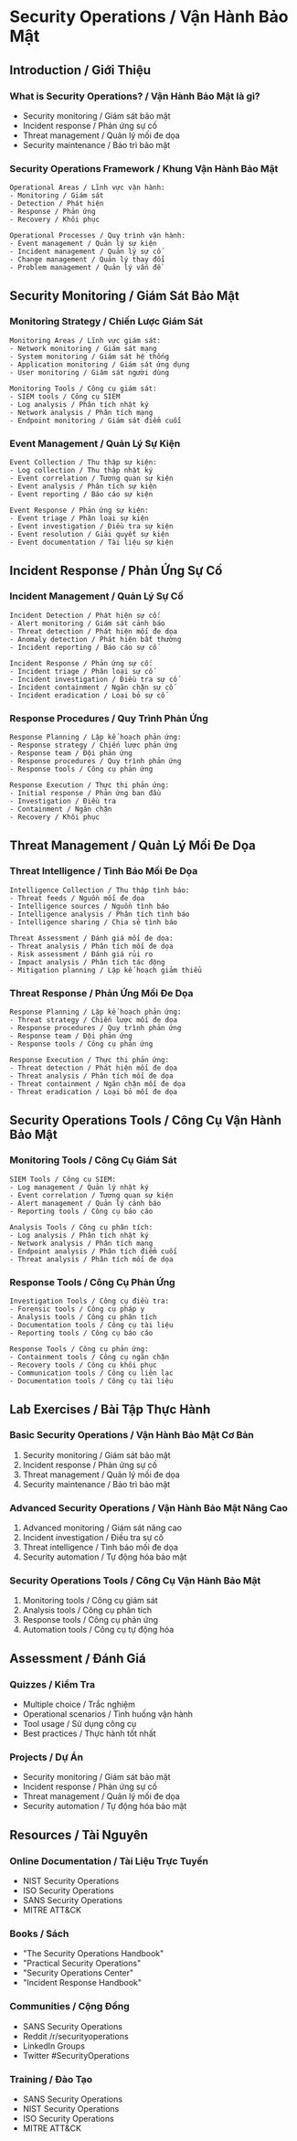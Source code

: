 # Security Operations / Vận Hành Bảo Mật

## Introduction / Giới Thiệu

### What is Security Operations? / Vận Hành Bảo Mật là gì?
- Security monitoring / Giám sát bảo mật
- Incident response / Phản ứng sự cố
- Threat management / Quản lý mối đe dọa
- Security maintenance / Bảo trì bảo mật

### Security Operations Framework / Khung Vận Hành Bảo Mật
```
Operational Areas / Lĩnh vực vận hành:
- Monitoring / Giám sát
- Detection / Phát hiện
- Response / Phản ứng
- Recovery / Khôi phục

Operational Processes / Quy trình vận hành:
- Event management / Quản lý sự kiện
- Incident management / Quản lý sự cố
- Change management / Quản lý thay đổi
- Problem management / Quản lý vấn đề
```

## Security Monitoring / Giám Sát Bảo Mật

### Monitoring Strategy / Chiến Lược Giám Sát
```
Monitoring Areas / Lĩnh vực giám sát:
- Network monitoring / Giám sát mạng
- System monitoring / Giám sát hệ thống
- Application monitoring / Giám sát ứng dụng
- User monitoring / Giám sát người dùng

Monitoring Tools / Công cụ giám sát:
- SIEM tools / Công cụ SIEM
- Log analysis / Phân tích nhật ký
- Network analysis / Phân tích mạng
- Endpoint monitoring / Giám sát điểm cuối
```

### Event Management / Quản Lý Sự Kiện
```
Event Collection / Thu thập sự kiện:
- Log collection / Thu thập nhật ký
- Event correlation / Tương quan sự kiện
- Event analysis / Phân tích sự kiện
- Event reporting / Báo cáo sự kiện

Event Response / Phản ứng sự kiện:
- Event triage / Phân loại sự kiện
- Event investigation / Điều tra sự kiện
- Event resolution / Giải quyết sự kiện
- Event documentation / Tài liệu sự kiện
```

## Incident Response / Phản Ứng Sự Cố

### Incident Management / Quản Lý Sự Cố
```
Incident Detection / Phát hiện sự cố:
- Alert monitoring / Giám sát cảnh báo
- Threat detection / Phát hiện mối đe dọa
- Anomaly detection / Phát hiện bất thường
- Incident reporting / Báo cáo sự cố

Incident Response / Phản ứng sự cố:
- Incident triage / Phân loại sự cố
- Incident investigation / Điều tra sự cố
- Incident containment / Ngăn chặn sự cố
- Incident eradication / Loại bỏ sự cố
```

### Response Procedures / Quy Trình Phản Ứng
```
Response Planning / Lập kế hoạch phản ứng:
- Response strategy / Chiến lược phản ứng
- Response team / Đội phản ứng
- Response procedures / Quy trình phản ứng
- Response tools / Công cụ phản ứng

Response Execution / Thực thi phản ứng:
- Initial response / Phản ứng ban đầu
- Investigation / Điều tra
- Containment / Ngăn chặn
- Recovery / Khôi phục
```

## Threat Management / Quản Lý Mối Đe Dọa

### Threat Intelligence / Tình Báo Mối Đe Dọa
```
Intelligence Collection / Thu thập tình báo:
- Threat feeds / Nguồn mối đe dọa
- Intelligence sources / Nguồn tình báo
- Intelligence analysis / Phân tích tình báo
- Intelligence sharing / Chia sẻ tình báo

Threat Assessment / Đánh giá mối đe dọa:
- Threat analysis / Phân tích mối đe dọa
- Risk assessment / Đánh giá rủi ro
- Impact analysis / Phân tích tác động
- Mitigation planning / Lập kế hoạch giảm thiểu
```

### Threat Response / Phản Ứng Mối Đe Dọa
```
Response Planning / Lập kế hoạch phản ứng:
- Threat strategy / Chiến lược mối đe dọa
- Response procedures / Quy trình phản ứng
- Response team / Đội phản ứng
- Response tools / Công cụ phản ứng

Response Execution / Thực thi phản ứng:
- Threat detection / Phát hiện mối đe dọa
- Threat analysis / Phân tích mối đe dọa
- Threat containment / Ngăn chặn mối đe dọa
- Threat eradication / Loại bỏ mối đe dọa
```

## Security Operations Tools / Công Cụ Vận Hành Bảo Mật

### Monitoring Tools / Công Cụ Giám Sát
```
SIEM Tools / Công cụ SIEM:
- Log management / Quản lý nhật ký
- Event correlation / Tương quan sự kiện
- Alert management / Quản lý cảnh báo
- Reporting tools / Công cụ báo cáo

Analysis Tools / Công cụ phân tích:
- Log analysis / Phân tích nhật ký
- Network analysis / Phân tích mạng
- Endpoint analysis / Phân tích điểm cuối
- Threat analysis / Phân tích mối đe dọa
```

### Response Tools / Công Cụ Phản Ứng
```
Investigation Tools / Công cụ điều tra:
- Forensic tools / Công cụ pháp y
- Analysis tools / Công cụ phân tích
- Documentation tools / Công cụ tài liệu
- Reporting tools / Công cụ báo cáo

Response Tools / Công cụ phản ứng:
- Containment tools / Công cụ ngăn chặn
- Recovery tools / Công cụ khôi phục
- Communication tools / Công cụ liên lạc
- Documentation tools / Công cụ tài liệu
```

## Lab Exercises / Bài Tập Thực Hành

### Basic Security Operations / Vận Hành Bảo Mật Cơ Bản
1. Security monitoring / Giám sát bảo mật
2. Incident response / Phản ứng sự cố
3. Threat management / Quản lý mối đe dọa
4. Security maintenance / Bảo trì bảo mật

### Advanced Security Operations / Vận Hành Bảo Mật Nâng Cao
1. Advanced monitoring / Giám sát nâng cao
2. Incident investigation / Điều tra sự cố
3. Threat intelligence / Tình báo mối đe dọa
4. Security automation / Tự động hóa bảo mật

### Security Operations Tools / Công Cụ Vận Hành Bảo Mật
1. Monitoring tools / Công cụ giám sát
2. Analysis tools / Công cụ phân tích
3. Response tools / Công cụ phản ứng
4. Automation tools / Công cụ tự động hóa

## Assessment / Đánh Giá

### Quizzes / Kiểm Tra
- Multiple choice / Trắc nghiệm
- Operational scenarios / Tình huống vận hành
- Tool usage / Sử dụng công cụ
- Best practices / Thực hành tốt nhất

### Projects / Dự Án
- Security monitoring / Giám sát bảo mật
- Incident response / Phản ứng sự cố
- Threat management / Quản lý mối đe dọa
- Security automation / Tự động hóa bảo mật

## Resources / Tài Nguyên

### Online Documentation / Tài Liệu Trực Tuyến
- NIST Security Operations
- ISO Security Operations
- SANS Security Operations
- MITRE ATT&CK

### Books / Sách
- "The Security Operations Handbook"
- "Practical Security Operations"
- "Security Operations Center"
- "Incident Response Handbook"

### Communities / Cộng Đồng
- SANS Security Operations
- Reddit /r/securityoperations
- LinkedIn Groups
- Twitter #SecurityOperations

### Training / Đào Tạo
- SANS Security Operations
- NIST Security Operations
- ISO Security Operations
- MITRE ATT&CK 